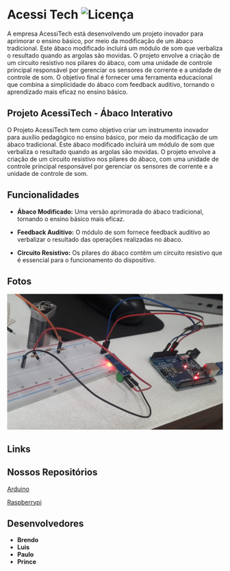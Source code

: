 # Acessi Tech ![Licença](https://img.shields.io/badge/license-MIT-blue.svg)
A empresa AcessiTech está desenvolvendo um projeto inovador para aprimorar o ensino básico, por meio da modificação de um ábaco tradicional. Este ábaco modificado incluirá um módulo de som que verbaliza o resultado quando as argolas são movidas. O projeto envolve a criação de um circuito resistivo nos pilares do ábaco, com uma unidade de controle principal responsável por gerenciar os sensores de corrente e a unidade de controle de som. O objetivo final é fornecer uma ferramenta educacional que combina a simplicidade do ábaco com feedback auditivo, tornando o aprendizado mais eficaz no ensino básico.

## Projeto AcessiTech - Ábaco Interativo

O Projeto AcessiTech tem como objetivo criar um instrumento inovador para auxílio pedagógico no ensino básico, por meio da modificação de um ábaco tradicional. Este ábaco modificado incluirá um módulo de som que verbaliza o resultado quando as argolas são movidas. O projeto envolve a criação de um circuito resistivo nos pilares do ábaco, com uma unidade de controle principal responsável por gerenciar os sensores de corrente e a unidade de controle de som.

## Funcionalidades

- **Ábaco Modificado:** Uma versão aprimorada do ábaco tradicional, tornando o ensino básico mais eficaz.

- **Feedback Auditivo:** O módulo de som fornece feedback auditivo ao verbalizar o resultado das operações realizadas no ábaco.

- **Circuito Resistivo:** Os pilares do ábaco contêm um circuito resistivo que é essencial para o funcionamento do dispositivo.

## Fotos
![](https://github.com/acessi-tech/.github/blob/main/PaisagemCircuito.jpg)

## Links

## Nossos Repositórios
[Arduino](https://github.com/acessi-tech/arduino)

[Raspberrypi](https://github.com/acessi-tech/raspberrypi)


## Desenvolvedores

- **Brendo**
- **Luis**
- **Paulo**
- **Prince**
